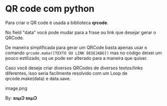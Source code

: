 # QR code com python

Para criar o QR code é usada a biblioteca **qrcode**.

No field "data" você pode mudar para a frase ou link que desejar gerar o QRCode.

De maneira simplificada para gerar um QRCode basta apenas usar o comando ``qrcode.make([TEXTO OU LINK DESEJADO])`` mas no código deixei um pouco estilizado, oq ue pode ser alterado para a maneira que quiser.

Caso você deseje criar diversos QRCodes de diversos textos/links diferentes, isso seria facilmente resolvido com um Loop de qrcode.make(data) e data.save.

image.png

By: **sıɥɹƆ sıɥɹƆ**
